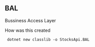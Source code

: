 ## BAL

Bussiness Access Layer 

How was this created
```
 dotnet new classlib -o StocksApi.BAL     
```

